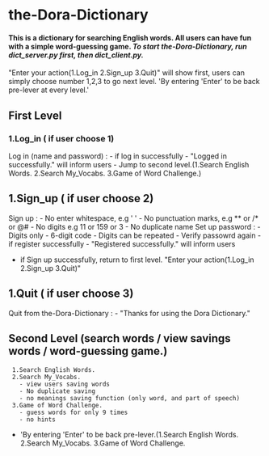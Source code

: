 # the-Dora-Dictionary
#### This is a dictionary for searching English words. All users can have fun with a simple word-guessing game. ***To start the-Dora-Dictionary, run dict_server.py first, then dict_client.py.*** 

"Enter your action(1.Log_in 2.Sign_up 3.Quit)" will show first, users can simply choose number 1,2,3 to go next level.
'By entering 'Enter' to be back pre-lever at every level.'

## First Level 
### 1.Log_in ( if user choose 1)
Log in (name and password) :
      - if log in successfully
      - "Logged in successfully." will inform users
      - Jump to second level.(1.Search English Words. 2.Search My_Vocabs. 3.Game of Word Challenge.)
     
## 1.Sign_up ( if user choose 2)
Sign up :
      - No enter whitespace, e.g '  '
      - No punctuation marks, e.g ** or /* or @#
      - No digits e.g 11 or 159 or 3
      - No duplicate name
Set up password :
      - Digits only
      - 6-digit code
      - Digits can be repeated
      - Verify passowrd again
      - if register successfully
      - "Registered successfully." will inform users
- if Sign up successfully, return to first level. "Enter your action(1.Log_in 2.Sign_up 3.Quit)"
           
## 1.Quit ( if user choose 3)
Quit from the-Dora-Dictionary :
      - "Thanks for using the Dora Dictionary."


## Second Level (search words / view savings words /  word-guessing game.)
     1.Search English Words.
     2.Search My_Vocabs. 
       - view users saving words
       - No duplicate saving
       - no meanings saving function (only word, and part of speech)
     3.Game of Word Challenge.
       - guess words for only 9 times
       - no hints
- 'By entering 'Enter' to be back pre-lever.(1.Search English Words. 2.Search My_Vocabs. 3.Game of Word Challenge.
